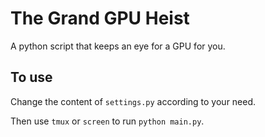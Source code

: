 # The Grand GPU Heist

A python script that keeps an eye for a GPU for you.

## To use

Change the content of `settings.py` according to your need.

Then use `tmux` or `screen` to run `python main.py`.